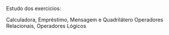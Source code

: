 Estudo dos exercicios:

Calculadora, Empréstimo, Mensagem e Quadrilátero
Operadores Relacionais, Operadores Lógicos
